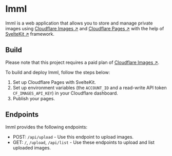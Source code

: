 # ImmI

ImmI is a web application that allows you to store and manage private images using [Cloudflare Images ↗](https://www.cloudflare.com/products/cloudflare-images/) and [Cloudflare Pages ↗](https://developers.cloudflare.com/pages/) with the help of [SvelteKit ↗](https://kit.svelte.dev/) framework.

## Build

Please note that this project requires a paid plan of [Cloudflare Images ↗](https://www.cloudflare.com/products/cloudflare-images/).

To build and deploy ImmI, follow the steps below:

1. Set up Cloudflare Pages with SvelteKit.
2. Set up environment variables (the `ACCOUNT_ID` and a read-write API token `CF_IMAGES_API_KEY`) in your Cloudflare dashboard.
3. Publish your pages.

## Endpoints

ImmI provides the following endpoints:

- POST: `/api/upload` - Use this endpoint to upload images.
- GET: `/`, `/upload`, `/api/list` - Use these endpoints to upload and list uploaded images.
